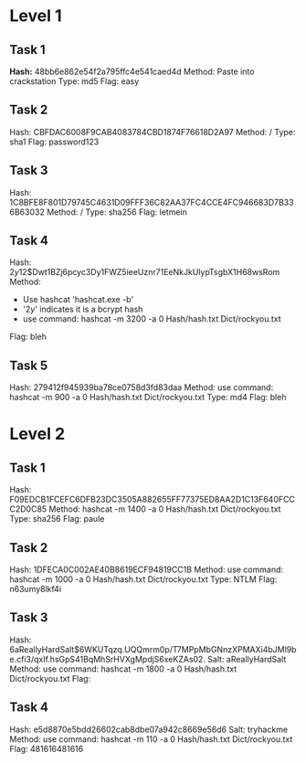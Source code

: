 # Level 1

## Task 1
**Hash:** 48bb6e862e54f2a795ffc4e541caed4d
Method: Paste into crackstation
Type: md5
Flag: easy

## Task 2
Hash: CBFDAC6008F9CAB4083784CBD1874F76618D2A97 
Method: /
Type: sha1
Flag: password123

## Task 3
Hash: 1C8BFE8F801D79745C4631D09FFF36C82AA37FC4CCE4FC946683D7B336B63032
Method: /
Type: sha256
Flag: letmein

## Task 4
Hash: $2y$12$Dwt1BZj6pcyc3Dy1FWZ5ieeUznr71EeNkJkUlypTsgbX1H68wsRom
Method:  

- Use hashcat 'hashcat.exe -b'
- '$2y$' indicates it is a bcrypt hash
- use command: hashcat -m 3200 -a 0 Hash/hash.txt Dict/rockyou.txt

Flag: bleh

## Task 5
Hash: 279412f945939ba78ce0758d3fd83daa 
Method: use command: hashcat -m 900 -a 0 Hash/hash.txt Dict/rockyou.txt
Type: md4
Flag: bleh

# Level 2

## Task 1
Hash:  F09EDCB1FCEFC6DFB23DC3505A882655FF77375ED8AA2D1C13F640FCCC2D0C85
Method: hashcat -m 1400 -a 0 Hash/hash.txt Dict/rockyou.txt
Type: sha256
Flag: paule

## Task 2
Hash: 1DFECA0C002AE40B8619ECF94819CC1B
Method: use command: hashcat -m 1000 -a 0 Hash/hash.txt Dict/rockyou.txt
Type: NTLM
Flag: n63umy8lkf4i

## Task 3
Hash:  $6$aReallyHardSalt$6WKUTqzq.UQQmrm0p/T7MPpMbGNnzXPMAXi4bJMl9be.cfi3/qxIf.hsGpS41BqMhSrHVXgMpdjS6xeKZAs02.
Salt:  aReallyHardSalt
Method: use command: hashcat -m 1800 -a 0 Hash/hash.txt Dict/rockyou.txt
Flag: 

## Task 4
Hash: e5d8870e5bdd26602cab8dbe07a942c8669e56d6
Salt: tryhackme
Method: use command: hashcat -m 110 -a 0 Hash/hash.txt Dict/rockyou.txt
Flag: 481616481616